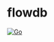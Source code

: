 # flowdb

[![Go](https://github.com/tsundata/flowdb/actions/workflows/go.yml/badge.svg)](https://github.com/tsundata/flowdb/actions/workflows/go.yml)